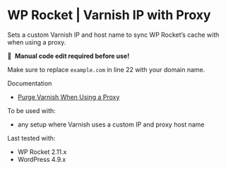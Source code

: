# WP Rocket | Varnish IP with Proxy

Sets a custom Varnish IP and host name to sync WP Rocket’s cache with when using a proxy.

📝&#160;&#160;**Manual code edit required before use!**

Make sure to replace `example.com` in line 22 with your domain name.

Documentation
* [Purge Varnish When Using a Proxy](https://docs.wp-rocket.me/article/891-purge-varnish-when-using-a-proxy)

To be used with:
* any setup where Varnish uses a custom IP and proxy host name

Last tested with:
* WP Rocket 2.11.x
* WordPress 4.9.x
